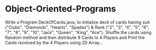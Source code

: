# Object-Oriented-Programs
Write a Program DeckOfCards.java, to initialize deck of cards having suit ("Clubs", "Diamonds", "Hearts", "Spades") &amp; Rank ("2", "3", "4", "5", "6", "7", "8", "9", "10", "Jack", "Queen", "King", "Ace"). Shuffle the cards using Random method and then distribute 9 Cards to 4 Players and Print the Cards received by the 4 Players using 2D Array…
